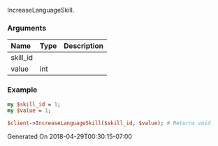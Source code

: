 IncreaseLanguageSkill.
### Arguments
**Name**|**Type**|**Description**
:---|:---|:---
skill_id||
value|int|

### Example

```perl
my $skill_id = 1;
my $value = 1;

$client->IncreaseLanguageSkill($skill_id, $value); # Returns void
```


Generated On 2018-04-29T00:30:15-07:00